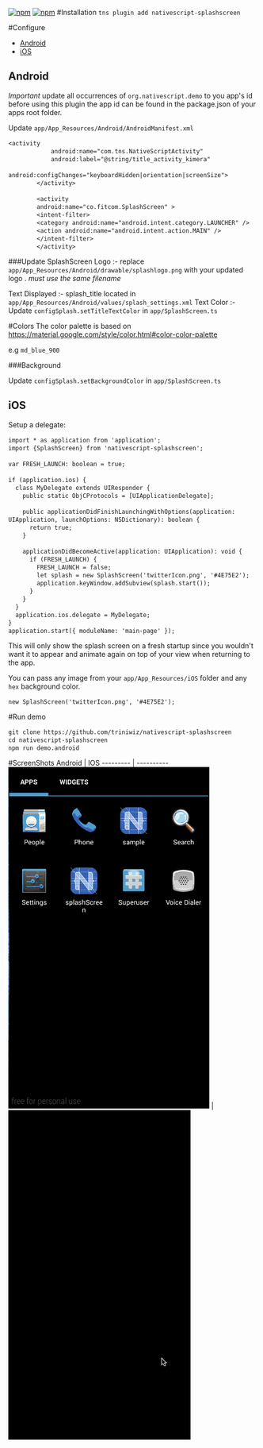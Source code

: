 [![npm](https://img.shields.io/npm/v/nativescript-splashscreen.svg)](https://www.npmjs.com/package/nativescript-splashscreen)
[![npm](https://img.shields.io/npm/dt/nativescript-splashscreen.svg?label=npm%20downloads)](https://www.npmjs.com/package/nativescript-splashscreen)
#Installation
`tns plugin add nativescript-splashscreen`

#Configure

* [Android](#android)
* [iOS](#ios)

## Android
*Important* update all occurrences of `org.nativescript.demo` to you app's id before using this plugin the app id can be found in the package.json of your apps root folder.


Update `app/App_Resources/Android/AndroidManifest.xml`

```
<activity
			android:name="com.tns.NativeScriptActivity"
			android:label="@string/title_activity_kimera"
			android:configChanges="keyboardHidden|orientation|screenSize">
		</activity>

        <activity 
		android:name="co.fitcom.SplashScreen" >
		<intent-filter>
		<category android:name="android.intent.category.LAUNCHER" />
		<action android:name="android.intent.action.MAIN" />
		</intent-filter>
		</activity>
```


###Update SplashScreen
Logo :- replace `app/App_Resources/Android/drawable/splashlogo.png` with your updated logo . *must use the same filename*

Text Displayed :- splash_title located in `app/App_Resources/Android/values/splash_settings.xml`
Text Color :- Update `configSplash.setTitleTextColor` in `app/SplashScreen.ts`

#Colors
The color palette is based on https://material.google.com/style/color.html#color-color-palette

e.g `md_blue_900`

###Background

Update `configSplash.setBackgroundColor` in `app/SplashScreen.ts`

## iOS

Setup a delegate:

```
import * as application from 'application';
import {SplashScreen} from 'nativescript-splashscreen';

var FRESH_LAUNCH: boolean = true;

if (application.ios) {
  class MyDelegate extends UIResponder {
    public static ObjCProtocols = [UIApplicationDelegate];
    
    public applicationDidFinishLaunchingWithOptions(application: UIApplication, launchOptions: NSDictionary): boolean {
      return true;
    }

    applicationDidBecomeActive(application: UIApplication): void {
      if (FRESH_LAUNCH) {
        FRESH_LAUNCH = false;
        let splash = new SplashScreen('twitterIcon.png', '#4E75E2');
        application.keyWindow.addSubview(splash.start());
      }
    }
  }
  application.ios.delegate = MyDelegate;
} 
application.start({ moduleName: 'main-page' });
```

This will only show the splash screen on a fresh startup since you wouldn't want it to appear and animate again on top of your view when returning to the app.

You can pass any image from your `app/App_Resources/iOS` folder and any `hex` background color.

```
new SplashScreen('twitterIcon.png', '#4E75E2');
```


#Run demo

```
git clone https://github.com/triniwiz/nativescript-splashscreen
cd nativescript-splashscreen
npm run demo.android
```

#ScreenShots
Android | IOS
--------- | ----------
![ss](screenshots/ss.gif?raw=true) | ![splash](screenshots/splash.gif?raw=true)
